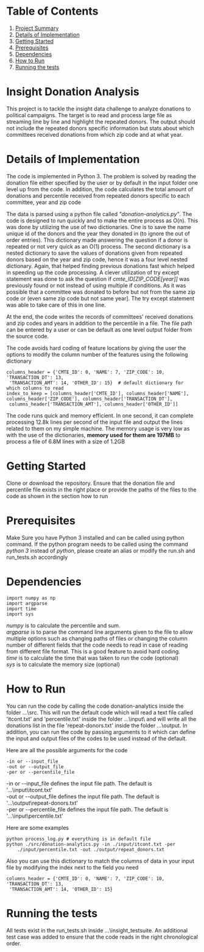 # Table of Contents
1. [Project Summary](README.md#insight-donation-analysis)
2. [Details of Implementation](README.md#details-of-implementation)
3. [Getting Started](README.md#getting-started)
4. [Prerequisites](README.md#prerequisites)
5. [Dependencies](README.md#dependencies)
6. [How to Run](README.md#how-to-run)
7. [Running the tests](README.md#running-the-tests)

# Insight Donation Analysis

This project is to tackle the insight data challenge to analyze donations to political campaigns. The target is to read and process large file as streaming line by line and highlight the repeated donors. The output should not include the repeated donors specific information but stats about which committees received donations from which zip code and at what year. 

# Details of Implementation

The code is implemented in Python 3. The problem is solved by reading the donation file either specified by the user or by default in the input folder one level up from the code. 
In addition, the code calculates the total amount of donations and percentile received from repeated donors specific to each committee, year and zip code

The data is parsed using a python file called *"donation-analytics.py"*. The code is designed to run quickly and to make the entire process as O(n). This was done by utilizing the use of two dictionaries. One is to save the name unique id of the donors and the year they donated in (to ignore the out of order entries). This dictionary made answering the question if a donor is repeated or not very quick as an O(1) process. The second dictionary is a nested dictionary to save the values of donations given from repeated donors based on the year and zip code, hence it was a four level nested dictionary. Again, that helped finding previous donations fast which helped in speeding up the code processing. A clever utilization of try except statement was done to ask the question if *cmte_ID[ZIP_CODE[year]]* was previously found or not instead of using multiple if conditions. As it was possible that a committee was donated to before but not from the same zip code or (even same zip code but not same year]. The try except statement was able to take care of this in one line. 

At the end, the code writes the records of committees' received donations and zip codes and years in addition to the percentile in a file. The file path can be entered by a user or can be default as one level output folder from the source code.

The code avoids hard coding of feature locations by giving the user the options to modify the column number of the features using the following dictionary

```
columns_header = {'CMTE_ID': 0, 'NAME': 7, 'ZIP_CODE': 10, 'TRANSACTION_DT': 13,
 'TRANSACTION_AMT': 14, 'OTHER_ID': 15}  # default dictionary for which columns to read
index_to_keep = [columns_header['CMTE_ID'], columns_header['NAME'], columns_header['ZIP_CODE'], columns_header['TRANSACTION_DT'],
 columns_header['TRANSACTION_AMT'], columns_header['OTHER_ID']]
```

The code runs quick and memory efficient. In one second, it can complete processing 12.8k lines per second of the input file and output the lines related to them on my simple machine. The memory usage is very low as with the use of the dictionaries, **memory used for them are 197MB** to process a file of 6.8M lines with a size of 1.2GB

# Getting Started

Clone or download the repository. Ensure that the donation file and percentile file exists in the right place or provide the paths of the files to the code as shown in the section how to run

# Prerequisites

Make Sure you have Python 3 installed and can be called using python command. If the python program needs to be called using the command *python 3* instead of *python*, please create an alias or modify the run.sh and run_tests.sh accordingly

# Dependencies

```
import numpy as np
import argparse
import time
import sys
```
*numpy* is to calculate the percentile and sum. <br />
*argparse* is to parse the command line arguments given to the file to allow multiple options such as changing paths of files or changing the column number of different fields that the code needs to read in case of reading from different file format. This is a good feature to avoid hard coding. <br />
*time* is to calculate the time that was taken to run the code (optional) <br />
*sys* is to calculate the memory size (optional)

# How to Run

You can run the code by calling the code donation-analytics inside the folder ...\src\. This will run the default code which will read a text file called 'itcont.txt' and 'percentile.txt' inside the folder ...\input\ and will write all the donations list in the file 'repeat-donors.txt' inside the folder ...\output\. In addition, you can run the code by passing arguments to it which can define the input and output files of the codes to be used instead of the default.

Here are all the possible arguments for the code
```
-in or --input_file
-out or --output_file
-per or --percentile_file 
```

-in or --input_file defines the input file path. The default is '...\input\itcont.txt'  
-out or --output_file defines the input file path. The default is '...\output\repeat-donors.txt'<br />
-per or --percentile_file defines the input file path. The default is '...\input\percentile.txt'  

Here are some examples
```
python process_log.py # everything is in default file
python ./src/donation-analytics.py -in ./input/itcont.txt -per 
	./input/percentile.txt -out ./output/repeat_donors.txt
```

Also you can use this dictionary to match the columns of data in your input file by modifying the index next to the field you need

```
columns_header = {'CMTE_ID': 0, 'NAME': 7, 'ZIP_CODE': 10, 'TRANSACTION_DT': 13,
 'TRANSACTION_AMT': 14, 'OTHER_ID': 15}  
```
# Running the tests

All tests exist in the run_tests.sh inside ...\insight_testsuite. An additional test case was added to ensure that the code reads in the right chronological order.

